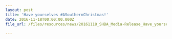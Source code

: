 ```yaml
---
layout: post
title: 'Have yourselves #ASouthernChristmas!'
date: 2016-11-18T00:00:00.000Z
file_url: /files/resources/news/20161118_SHBA_Media-Release_Have_yourselves_A_Southern_Christmas.pdf

---
```

